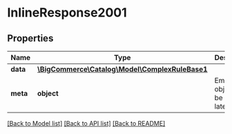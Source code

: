 # InlineResponse2001

## Properties
Name | Type | Description | Notes
------------ | ------------- | ------------- | -------------
**data** | [**\BigCommerce\Catalog\Model\ComplexRuleBase1**](ComplexRuleBase1.md) |  | [optional] 
**meta** | **object** | Empty meta object; may be used later. | [optional] 

[[Back to Model list]](../../README.md#documentation-for-models) [[Back to API list]](../../README.md#documentation-for-api-endpoints) [[Back to README]](../../README.md)


